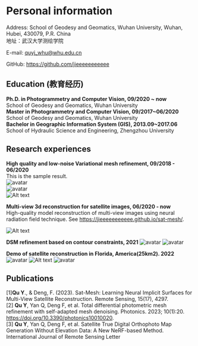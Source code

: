 # Personal information

Address: School of Geodesy and Geomatics, Wuhan University, Wuhan, Hubei, 430079, P.R. China  
地址：武汉大学测绘学院

E-mail: quyj_whu@whu.edu.cn   

GitHub: https://github.com/jieeeeeeeeeee  


## Education (教育经历)

**Ph.D. in Photogrammetry and Computer Vision, 09/2020 ~ now**   
School of Geodesy and Geomatics, Wuhan University  
**Master in Photogrammetry and Computer Vision, 09/2017~06/2020**  
School of Geodesy and Geomatics, Wuhan University  
**Bachelor in Geographic Information System (GIS), 2013.09~2017.06**  
School of Hydraulic Science and Engineering, Zhengzhou University  

## Research experiences 


**High quality and low-noise Variational mesh refinement, 09/2018 - 06/2020**   
This is the sample result.  
![avatar](03.PNG)  
![avatar](04.PNG)  
![Alt text](image-1.png)



**Multi-view 3d reconstruction for satellite images, 06/2020 - now**   
High-quality model reconstruction of multi-view images using neural radiation field technique. See https://jieeeeeeeeeee.github.io/sat-mesh/.

![Alt text](20230910-085459.jpg)  
<!-- <video src="20230910-085644.mp4" controls title="Title" ></video>
<video src="20230910-085506.mp4" controls title="Title" ></video>
<video src="20230910-085211.mp4" controls title="Title" ></video>  -->

<!-- <video src="20230910-085644.mp4" controls title="Title" width="1024"></video>
<video src="20230910-085644.mp4" controls title="Title" style="max-width: 100%; height: auto;"></video> -->
<!-- <video src="20230910-085644.mp4" controls title="Title" width="1024"></video>
![avatar](20230910-085644.mp4)   -->

  
**DSM refinement based on contour constraints, 2021** 
![avatar](07.PNG)
![avatar](08.PNG)

**Demo of satellite reconstruction in Florida, America(25km2). 2022** 
![avatar](09.png)
![Alt text](14-1.png)
![avatar](10.png)

## Publications
[1]**Qu Y**., & Deng, F. (2023). Sat-Mesh: Learning Neural Implicit Surfaces for Multi-View Satellite Reconstruction. Remote Sensing, 15(17), 4297.   
[2] **Qu Y**, Yan Q, Deng F, et al. Total differential photometric mesh refinement with self-adapted mesh denoising. Photonics. 2023; 10(1):20. https://doi.org/10.3390/photonics10010020.   
[3] **Qu Y**, Yan Q, Deng F, et al. Satellite True Digital Orthophoto Map Generation Without Elevation Data: A New NeRF-based Method. International Journal of Remote Sensing Letter 